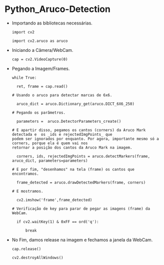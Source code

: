 # Python_Aruco-Detection

- Importando as bibliotecas necessárias.

      import cv2

      import cv2.aruco as aruco

- Iniciando a Câmera/WebCam.

      cap = cv2.VideoCapture(0) 
        
- Pegando a Imagem/Frames.

      while True:
        
        ret, frame = cap.read()
        
      # Usando o aruco para detectar marcas de 6x6.

        aruco_dict = aruco.Dictionary_get(aruco.DICT_6X6_250)
        
      # Pegando os parâmetros.
        
        parameters =  aruco.DetectorParameters_create()

      # E apartir disso, pegamos os cantos (corners) da Aruco Mark detectada e  os _ids e rejectedImgPoints_ que 
      podem ser ignorados por enquanto. Por agora, importante mesmo só a corners, porque ela é quem vai nos 
      retornar a posição dos cantos da Aruco Mark na imagem.

        corners, ids, rejectedImgPoints = aruco.detectMarkers(frame, aruco_dict, parameters=parameters)
        
      # E por fim, "desenhamos" na tela (frame) os cantos que encontramos.

        frame_detected = aruco.drawDetectedMarkers(frame, corners)
        
      # E mostramos.
        
        cv2.imshow('frame',frame_detected)

      # Verificação de key para parar de pegar as imagens (frame) da WebCam.

        if cv2.waitKey(1) & 0xFF == ord('q'):
        
            break

- No Fim, damos release na imagem e fechamos a janela da WebCam.

      cap.release()

      cv2.destroyAllWindows()


